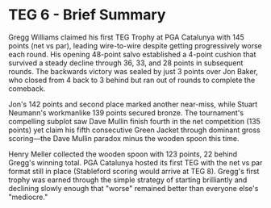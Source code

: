 # TEG 6 - Brief Summary

Gregg Williams claimed his first TEG Trophy at PGA Catalunya with 145 points (net vs par), leading wire-to-wire despite getting progressively worse each round. His opening 48-point salvo established a 4-point cushion that survived a steady decline through 36, 33, and 28 points in subsequent rounds. The backwards victory was sealed by just 3 points over Jon Baker, who closed from 4 back to 3 behind but ran out of rounds to complete the comeback.

Jon's 142 points and second place marked another near-miss, while Stuart Neumann's workmanlike 139 points secured bronze. The tournament's compelling subplot saw Dave Mullin finish fourth in the net competition (135 points) yet claim his fifth consecutive Green Jacket through dominant gross scoring—the Dave Mullin paradox minus the wooden spoon this time.

Henry Meller collected the wooden spoon with 123 points, 22 behind Gregg's winning total. PGA Catalunya hosted its first TEG with the net vs par format still in place (Stableford scoring would arrive at TEG 8). Gregg's first trophy was earned through the simple strategy of starting brilliantly and declining slowly enough that "worse" remained better than everyone else's "mediocre."
